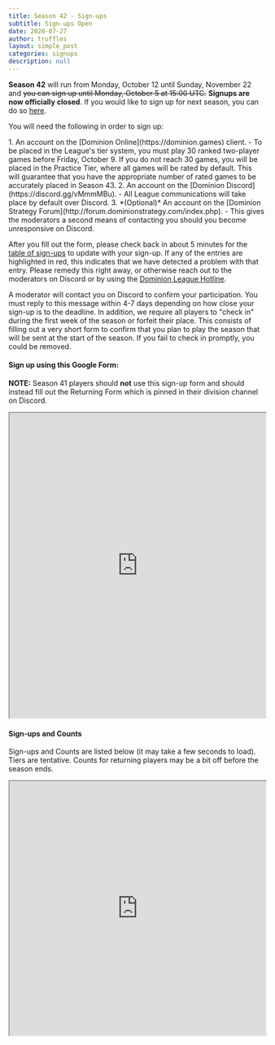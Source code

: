 ```yaml
---
title: Season 42 - Sign-ups
subtitle: Sign-ups Open
date: 2020-07-27
author: truffles
layout: simple_post
categories: signups
description: null
---
```

**Season 42** will run from Monday, October 12 until Sunday, November 22 and ~~you can sign up until Monday, October 5 at 15:00 UTC.~~ **Signups are now officially closed**. If you would like to sign up for next season, you can do so [here](https://dominionleague.org/sign-ups). 

You will need the following in order to sign up:

<div class="instructions-div" markdown="1">
1. An account on the [Dominion Online](https://dominion.games) client.
- To be placed in the League's tier system, you must play 30 ranked two-player games before Friday, October 9. If you do not reach 30 games, you will be placed in the Practice Tier, where all games will be rated by default. This will guarantee that you have the appropriate number of rated games to be accurately placed in Season 43.
2. An account on the [Dominion Discord](https://discord.gg/vMmmMBu).
- All League communications will take place by default over Discord.
3. *(Optional)* An account on the [Dominion Strategy Forum](http://forum.dominionstrategy.com/index.php).
- This gives the moderators a second means of contacting you should you become unresponsive on Discord.
</div>

After you fill out the form, please check back in about 5 minutes for the [table of sign-ups](#sign-ups-and-counts) to update with your sign-up. If any of the entries are highlighted in red, this indicates that we have detected a problem with that entry. Please remedy this right away, or otherwise reach out to the moderators on Discord or by using the [Dominion League Hotline](http://tinyurl.com/dominion-league-hotline).

A moderator will contact you on Discord to confirm your participation. You must reply to this message within 4-7 days depending on how close your sign-up is to the deadline. In addition, we require all players to "check in" during the first week of the season or forfeit their place. This consists of filling out a very short form to confirm that you plan to play the season that will be sent at the start of the season. If you fail to check in promptly, you could be removed.

#### Sign up using this Google Form:

**NOTE:** Season 41 players should **not** use this sign-up form and should instead fill out the Returning Form which is pinned in their division channel on Discord.
<br>

<div class="sheets">
  <iframe src="https://docs.google.com/forms/d/e/1FAIpQLSc0fU8PZoUhNHebcBrr9gEEOkshvr5uQfvHeuSexRKmrq1ShQ/viewform?embedded=true" width="100%" height="600">Loading…</iframe>
</div>

#### Sign-ups and Counts

Sign-ups and Counts are listed below (it may take a few seconds to load).
<br>
Tiers are tentative. Counts for returning players may be a bit off before the season ends.

<div class="sheets">
  <iframe src="https://docs.google.com/spreadsheets/d/e/2PACX-1vTlEg6QnwwH2bc1_BcJxBDCvVYyUWDA4fjUdFynomAglR3KCbzHLdKUZ-jLMNtMuIZy98h8x9FDDK65/pubhtml?gid=947503377" height="500" width="100%">Loading...</iframe>
</div>
